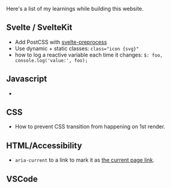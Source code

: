 Here's a list of my learnings while building this website.

## Svelte / SvelteKit

- Add PostCSS with [svelte-preprocess](https://www.npmjs.com/package/svelte-preprocess)
- Use dynamic + static classes: `class="icon {svg}"`
- how to log a reactive variable each time it changes: `$: foo, console.log('value:', foo);`

## Javascript

- 
## CSS

- How to prevent CSS transition from happening on 1st render.

## HTML/Accessibility

- `aria-current` to a link to mark it as [the current page link](https://tink.uk/using-the-aria-current-attribute/).

## VSCode
